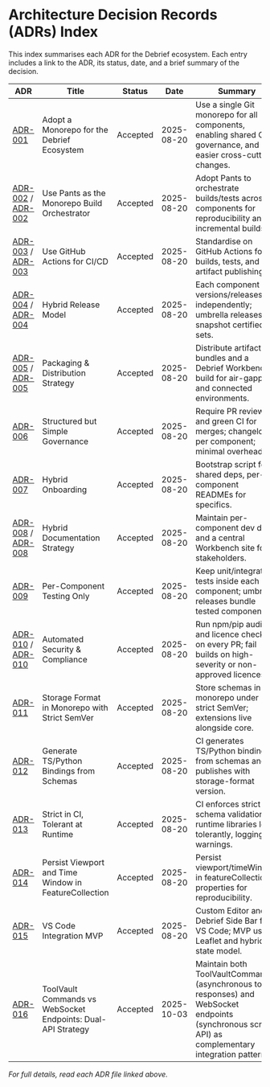 # Architecture Decision Records (ADRs) Index

This index summarises each ADR for the Debrief ecosystem. Each entry includes a link to the ADR, its status, date, and a brief summary of the decision.

| ADR | Title | Status | Date | Summary |
|-----|-------|--------|------|---------|
| [ADR-001](ADR-001-monorepo.md) | Adopt a Monorepo for the Debrief Ecosystem | Accepted | 2025-08-20 | Use a single Git monorepo for all components, enabling shared CI, governance, and easier cross-cutting changes. |
| [ADR-002](ADR-002-pants-build.md) / [ADR-002](ADR-002-pants.md) | Use Pants as the Monorepo Build Orchestrator | Accepted | 2025-08-20 | Adopt Pants to orchestrate builds/tests across components for reproducibility and incremental builds. |
| [ADR-003](ADR-003-ci-github.md) / [ADR-003](ADR-003-github-actions.md) | Use GitHub Actions for CI/CD | Accepted | 2025-08-20 | Standardise on GitHub Actions for builds, tests, and artifact publishing. |
| [ADR-004](ADR-004-hybrid-release-model.md) / [ADR-004](ADR-004-release-model.md) | Hybrid Release Model | Accepted | 2025-08-20 | Each component versions/releases independently; umbrella releases snapshot certified sets. |
| [ADR-005](ADR-005-packaging-distribution.md) / [ADR-005](ADR-005-packaging.md) | Packaging & Distribution Strategy | Accepted | 2025-08-20 | Distribute artifact bundles and a Debrief Workbench build for air-gapped and connected environments. |
| [ADR-006](ADR-006-governance.md) | Structured but Simple Governance | Accepted | 2025-08-20 | Require PR review and green CI for merges; changelogs per component; minimal overhead. |
| [ADR-007](ADR-007-onboarding.md) | Hybrid Onboarding | Accepted | 2025-08-20 | Bootstrap script for shared deps, per-component READMEs for specifics. |
| [ADR-008](ADR-008-docs-strategy.md) / [ADR-008](ADR-008-docs.md) | Hybrid Documentation Strategy | Accepted | 2025-08-20 | Maintain per-component dev docs and a central Workbench site for stakeholders. |
| [ADR-009](ADR-009-testing.md) | Per-Component Testing Only | Accepted | 2025-08-20 | Keep unit/integration tests inside each component; umbrella releases bundle tested components. |
| [ADR-010](ADR-010-security-compliance.md) / [ADR-010](ADR-010-security.md) | Automated Security & Compliance | Accepted | 2025-08-20 | Run npm/pip audits and licence checks on every PR; fail builds on high-severity or non-approved licences. |
| [ADR-011](ADR-011-storage-format.md) | Storage Format in Monorepo with Strict SemVer | Accepted | 2025-08-20 | Store schemas in monorepo under strict SemVer; extensions live alongside core. |
| [ADR-012](ADR-012-codegen-bindings.md) | Generate TS/Python Bindings from Schemas | Accepted | 2025-08-20 | CI generates TS/Python bindings from schemas and publishes with storage-format version. |
| [ADR-013](ADR-013-validation-policy.md) | Strict in CI, Tolerant at Runtime | Accepted | 2025-08-20 | CI enforces strict schema validation; runtime libraries load tolerantly, logging warnings. |
| [ADR-014](ADR-014-persist-ui-state.md) | Persist Viewport and Time Window in FeatureCollection | Accepted | 2025-08-20 | Persist viewport/timeWindow in featureCollection properties for reproducibility. |
| [ADR-015](ADR-015-vscode-integration-mvp.md) | VS Code Integration MVP | Accepted | 2025-08-20 | Custom Editor and Debrief Side Bar for VS Code; MVP uses Leaflet and hybrid state model. |
| [ADR-016](ADR-016-toolvault-websocket-strategy.md) | ToolVault Commands vs WebSocket Endpoints: Dual-API Strategy | Accepted | 2025-10-03 | Maintain both ToolVaultCommands (asynchronous tool responses) and WebSocket endpoints (synchronous script API) as complementary integration patterns. |

*For full details, read each ADR file linked above.*
